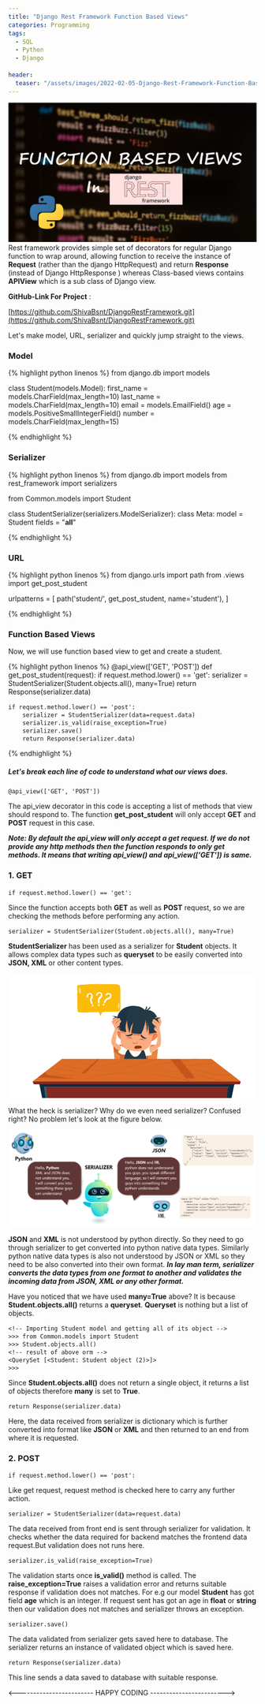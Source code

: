 ```yaml
---
title: "Django Rest Framework Function Based Views"
categories: Programming
tags:
  - SQL
  - Python
  - Django

header:
  teaser: "/assets/images/2022-02-05-Django-Rest-Framework-Function-Based-Views/cover.png"
---
```


![Cover Page](/assets/images/2022-02-05-Django-Rest-Framework-Function-Based-Views/cover.png)
Rest framework provides simple set of decorators for regular Django function to wrap around, allowing function to receive the instance of **Request** (rather than the django HttpRequest) and return **Response** (instead of Django HttpResponse ) whereas Class-based views contains **APIView** which is a sub class of Django view.

**GitHub-Link For Project** :

 [https://github.com/ShivaBsnt/DjangoRestFramework.git](https://github.com/ShivaBsnt/DjangoRestFramework.git)

Let's make model, URL, serializer and quickly jump straight to the views.

### Model

{% highlight python linenos %}
from django.db import models

class Student(models.Model):
    first_name = models.CharField(max_length=10)
    last_name = models.CharField(max_length=10)
    email = models.EmailField()
    age = models.PositiveSmallIntegerField()
    number = models.CharField(max_length=15)


{% endhighlight %}

### Serializer

{% highlight python linenos %}
from django.db import models
from rest_framework import serializers

from Common.models import Student

class StudentSerializer(serializers.ModelSerializer):
    class Meta:
        model = Student
        fields = "__all__"


{% endhighlight %}

### URL

{% highlight python linenos %}
from django.urls import path
from .views import get_post_student

urlpatterns = [
    path('student/', get_post_student, name='student'),
]

{% endhighlight %}

### Function Based Views

Now, we will use function based view to get and create a student.

{% highlight python linenos %}
@api_view(['GET', 'POST'])
def get_post_student(request):
    if request.method.lower() == 'get':
    serializer = StudentSerializer(Student.objects.all(), many=True)
    return Response(serializer.data)

    if request.method.lower() == 'post':
        serializer = StudentSerializer(data=request.data)
        serializer.is_valid(raise_exception=True)
        serializer.save()
        return Response(serializer.data)

{% endhighlight %}

##### Let's break each line of code to understand what our views does.

    @api_view(['GET', 'POST'])


The api_view decorator in this code is accepting a list of methods that view should respond to. The function **get_post_student** will only accept **GET** and **POST** request in this case.

**_Note: By default the api_view will only accept a get request. If we do not provide any http methods then the function responds to only get methods. It means that writing api_view() and api_view(['GET']) is same._**

### 1. GET

    if request.method.lower() == 'get':


Since the function accepts both **GET** as well as **POST** request, so we are checking the methods before performing any action.

    serializer = StudentSerializer(Student.objects.all(), many=True)


**StudentSerializer** has been used as a serializer for **Student** objects. It allows complex data types such as **queryset** to be easily converted into **JSON, XML** or other content types.

![Confuse Image](/assets/images/2022-02-05-Django-Rest-Framework-Function-Based-Views/confuse.png)

What the heck is serializer? Why do we even need serializer? Confused right? No problem let's look at the figure below.

![Serializer Infographics Image](/assets/images/2022-02-05-Django-Rest-Framework-Function-Based-Views/serializer.png)

**JSON** and **XML** is not understood by python directly. So they need to go through serializer to get converted into python native data types. Similarly python native data types is also not understood by JSON or XML so they need to be also converted into their own format. **_In lay man term, serializer converts the data types from one format to another and validates the incoming data from JSON, XML or any other format._**

Have you noticed that we have used **many=True** above? It is because **Student.objects.all()** returns a **queryset**. **Queryset** is nothing but a list of objects.

    <!-- Importing Student model and getting all of its object -->
    >>> from Common.models import Student
    >>> Student.objects.all()
    <!-- result of above orm -->
    <QuerySet [<Student: Student object (2)>]>
    >>>

Since **Student.objects.all()** does not return a single object, it returns a list of objects therefore **many** is set to **True**.


    return Response(serializer.data)


Here, the data received from serializer is dictionary which is further converted into format like **JSON** or **XML** and then returned to an end from where it is requested.

### 2. POST

    if request.method.lower() == 'post':


Like get request, request method is checked here to carry any further action.

    serializer = StudentSerializer(data=request.data)

The data received from front end is sent through serializer for validation. It checks whether the data required for backend matches the frontend data request.But validation does not runs here.

    serializer.is_valid(raise_exception=True)

The validation starts once **is_valid()** method is called. The **raise_exception=True** raises a validation error and returns suitable response if validation does not matches. For e.g our model **Student** has got field **age** which
is an integer. If request sent has got an age in **float** or **string** then our validation does not matches and serializer throws an exception.


    serializer.save()


The data validated from serializer gets saved here to database. The serializer returns an instance of validated object which is saved here.


    return Response(serializer.data)


This line sends a data saved to database with suitable response.


<------------------------ HAPPY CODING ------------------------>